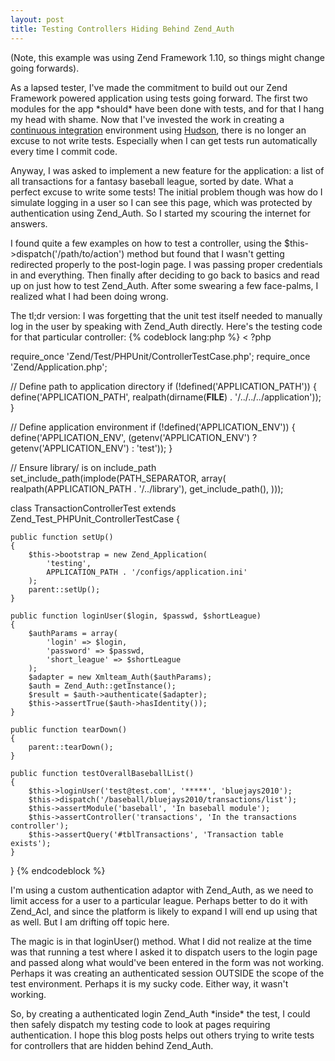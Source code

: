 ```yaml
--- 
layout: post
title: Testing Controllers Hiding Behind Zend_Auth
---
```

<p>(Note, this example was using Zend Framework 1.10, so things might change going forwards).</p>
<p>As a lapsed tester, I've made the commitment to build out our Zend Framework powered application using tests going forward.  The first two modules for the app *should* have been done with tests, and for that I hang my head with shame.  Now that I've invested the work in creating a <a href="http://en.wikipedia.org/wiki/Continuous_integration">continuous integration</a> environment using <a href="http://hudson-ci.org">Hudson</a>, there is no longer an excuse to not write tests.  Especially when I can get tests run automatically every time I commit code.
</p>
<p>
Anyway, I was asked to implement a new feature for the application:  a list of all transactions for a fantasy baseball league, sorted by date.  What a perfect excuse to write some tests!  The initial problem though was how do I simulate logging in a user so I can see this page, which was protected by authentication using Zend_Auth.  So I started my scouring the internet for answers.
</p>
<p>
I found quite a few examples on how to test a controller, using the $this->dispatch('/path/to/action') method but found that I wasn't getting redirected properly to the post-login page.  I was passing proper credentials in and everything.  Then finally after deciding to go back to basics and read up on just how to test Zend_Auth.  After some swearing a few face-palms, I realized what I had been doing wrong.
</p>
<p>
The tl;dr version:  I was forgetting that the unit test itself needed to manually log in the user by speaking with Zend_Auth directly.  Here's the testing code for that particular controller:
{% codeblock lang:php %}
< ?php

require_once 'Zend/Test/PHPUnit/ControllerTestCase.php';
require_once 'Zend/Application.php';

// Define path to application directory
if (!defined('APPLICATION_PATH')) {
    define('APPLICATION_PATH', realpath(dirname(__FILE__) . '/../../../application'));
}

// Define application environment
if (!defined('APPLICATION_ENV')) {
    define('APPLICATION_ENV', (getenv('APPLICATION_ENV') ? getenv('APPLICATION_ENV') : 'test'));
}

// Ensure library/ is on include_path
set_include_path(implode(PATH_SEPARATOR, array(
        realpath(APPLICATION_PATH . '/../library'),
            get_include_path(),
        )));

class TransactionControllerTest extends Zend_Test_PHPUnit_ControllerTestCase 
{

    public function setUp()
    {
        $this->bootstrap = new Zend_Application(
            'testing',
            APPLICATION_PATH . '/configs/application.ini'
        );
        parent::setUp();
    }

    public function loginUser($login, $passwd, $shortLeague)
    {
        $authParams = array(
            'login' => $login,
            'password' => $passwd,
            'short_league' => $shortLeague 
        );
        $adapter = new Xmlteam_Auth($authParams);
        $auth = Zend_Auth::getInstance();
        $result = $auth->authenticate($adapter);
        $this->assertTrue($auth->hasIdentity());
    }

    public function tearDown()
    {
        parent::tearDown();
    }

    public function testOverallBaseballList()
    {
        $this->loginUser('test@test.com', '*****', 'bluejays2010');
        $this->dispatch('/baseball/bluejays2010/transactions/list');
        $this->assertModule('baseball', 'In baseball module');
        $this->assertController('transactions', 'In the transactions controller');
        $this->assertQuery('#tblTransactions', 'Transaction table exists');
    }
}
{% endcodeblock %}
</p>
<p>
I'm using a custom authentication adaptor with Zend_Auth, as we need to limit access for a user to a particular league.  Perhaps better to do it with Zend_Acl, and since the platform is likely to expand I will end up using that as well.  But I am drifting off topic here.
</p>
<p>
The magic is in that loginUser() method.  What I did not realize at the time was that running a test where I asked it to dispatch users to the login page and passed along what would've been entered in the form was not working.  Perhaps it was creating an authenticated session OUTSIDE the scope of the test environment.  Perhaps it is my sucky code.  Either way, it wasn't working.
</p>
<p>
So, by creating a authenticated login Zend_Auth *inside* the test, I could then safely dispatch my testing code to look at pages requiring authentication.  I hope this blog posts helps out others trying to write tests for controllers that are hidden behind Zend_Auth.
</p>
